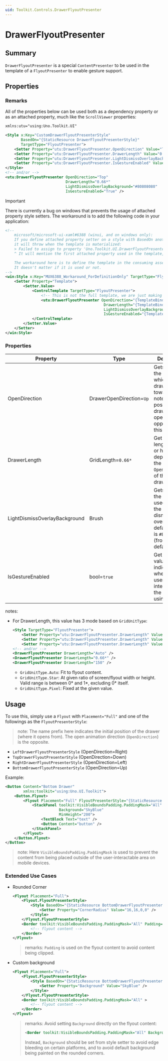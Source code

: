 ```yaml
---
uid: Toolkit.Controls.DrawerFlyoutPresenter
---
```

# DrawerFlyoutPresenter
## Summary
`DrawerFlyoutPresenter` is a special `ContentPresenter` to be used in the template of a `FlyoutPresenter` to enable gesture support.

## Properties
### Remarks
All of the properties below can be used both as a dependency property or as an attached property, much like the `ScrollViewer` properties:
```xml
xmlns:utu="using:Uno.Toolkit.UI"

<Style x:Key="CustomDrawerFlyoutPresenterStyle"
       BasedOn="{StaticResource DrawerFlyoutPresenterStyle}"
       TargetType="FlyoutPresenter">
    <Setter Property="utu:DrawerFlyoutPresenter.OpenDirection" Value="Top" />
    <Setter Property="utu:DrawerFlyoutPresenter.DrawerLength" Value="0.66*" />
    <Setter Property="utu:DrawerFlyoutPresenter.LightDismissOverlayBackground" Value="#80808080" />
    <Setter Property="utu:DrawerFlyoutPresenter.IsGestureEnabled" Value="True" />
</Style>
<!-- and/or -->
<utu:DrawerFlyoutPresenter OpenDirection="Top"
                           DrawerLength="0.66*"
                           LightDismissOverlayBackground="#80808080"
                           IsGestureEnabled="True" />
```

> [!IMPORTANT]
> There is currently a bug on windows that prevents the usage of attached property style setters. The workaround is to add the following code in your application:

```xml
<!--
    microsoft/microsoft-ui-xaml#6388 (winui, and on windows only):
    If you define attached property setter on a style with BasedOn another style with Template defined from a separate class library
    it will throw when the template is materialized:
    > Failed to assign to property 'Uno.Toolkit.UI.DrawerFlyoutPresenter.OpenDirection'.
    ^ It will mention the first attached property used in the template, regardless of which attached property setter that triggered it.

    The workaround here is to define the template in the consuming assembly again.
    It doesn't matter if it is used or not.
-->
<win:Style x:Key="MUX6388_Workaround_ForDefinitionOnly" TargetType="FlyoutPresenter">
    <Setter Property="Template">
        <Setter.Value>
            <ControlTemplate TargetType="FlyoutPresenter">
                <!-- This is not the full template, we are just making explicit reference to these definitions below -->
                <utu:DrawerFlyoutPresenter OpenDirection="{TemplateBinding utu:DrawerFlyoutPresenter.OpenDirection}"
                                            DrawerLength="{TemplateBinding utu:DrawerFlyoutPresenter.DrawerLength}"
                                            LightDismissOverlayBackground="{TemplateBinding utu:DrawerFlyoutPresenter.LightDismissOverlayBackground}"
                                            IsGestureEnabled="{TemplateBinding utu:DrawerFlyoutPresenter.IsGestureEnabled}" />
            </ControlTemplate>
        </Setter.Value>
    </Setter>
</win:Style>
```

### Properties
Property|Type|Description
-|-|-
OpenDirection|DrawerOpenDirection=`Up`|Gets or sets the direction in which the drawer opens toward.<br/>note: The position of drawer when opened is the opposite of this value.
DrawerLength|GridLength=`0.66*`|Get or sets the length (width or height depending on the `OpenDirection`) of the drawer.\*
LightDismissOverlayBackground|Brush|Gets or sets the brush used to paint the light dismiss overlay. The default value is `#80808080` (from the default style).
IsGestureEnabled|bool=`true`|Get or sets a value that indicates whether the user can interact with the control using gesture.

notes:
- For DrawerLength, this value has 3 mode based on `GridUnitType`:
    ```xml
    <Style TargetType="FlyoutPresenter">
        <Setter Property="utu:DrawerFlyoutPresenter.DrawerLength" Value="Auto" />
        <Setter Property="utu:DrawerFlyoutPresenter.DrawerLength" Value="0.66*" />
        <Setter Property="utu:DrawerFlyoutPresenter.DrawerLength" Value="150" />
    <!-- and/or -->
    <DrawerFlyoutPresenter DrawerLength="Auto" />
    <DrawerFlyoutPresenter DrawerLength="0.66*" />
    <DrawerFlyoutPresenter DrawerLength="150" />
    ```
    - `GridUnitType.Auto`: Fit to flyout content.
    - `GridUnitType.Star`: At given ratio of screen/flyout width or height. Valid range is between 0* and 1*, excluding 0* itself.
    - `GridUnitType.Pixel`: Fixed at the given value.

## Usage
To use this, simply use a `Flyout` with `Placement="Full"` and one of the followings as the `FlyoutPresenterStyle`:
> note: The name prefix here indicates the initial position of the drawer (where it opens from). The open animation direction (`OpenDirection`) is the opposite.
- `LeftDrawerFlyoutPresenterStyle` (OpenDirection=Right)
- `TopDrawerFlyoutPresenterStyle` (OpenDirection=Down)
- `RightDrawerFlyoutPresenterStyle` (OpenDirection=Left)
- `BottomDrawerFlyoutPresenterStyle` (OpenDirection=Up)

Example:
```xml
<Button Content="Bottom Drawer"
        xmlns:toolkit="using:Uno.UI.Toolkit">
    <Button.Flyout>
        <Flyout Placement="Full" FlyoutPresenterStyle="{StaticResource BottomDrawerFlyoutPresenterStyle}">
            <StackPanel toolkit:VisibleBoundsPadding.PaddingMask="All"
                        Background="SkyBlue"
                        MinHeight="200">
                <TextBlock Text="text" />
                <Button Content="button" />
            </StackPanel>
        </Flyout>
    </Button.Flyout>
</Button>
```
> note: Here `VisibleBoundsPadding.PaddingMask` is used to prevent the content from being placed outside of the user-interactable area on mobile devices.

### Extended Use Cases
- Rounded Corner
    ```xml
    <Flyout Placement="Full">
        <Flyout.FlyoutPresenterStyle>
            <Style BasedOn="{StaticResource BottomDrawerFlyoutPresenterStyle}" TargetType="FlyoutPresenter">
                <Setter Property="CornerRadius" Value="16,16,0,0" />
            </Style>
        </Flyout.FlyoutPresenterStyle>
        <Border toolkit:VisibleBoundsPadding.PaddingMask="All" Padding="16,16,0,0">
            <!-- flyout content -->
        </Border>
    </Flyout>
    ```
    > remarks: `Padding` is used on the flyout content to avoid content being clipped.
- Custom background
    ```xml
    <Flyout Placement="Full">
        <Flyout.FlyoutPresenterStyle>
            <Style BasedOn="{StaticResource BottomDrawerFlyoutPresenterStyle}" TargetType="FlyoutPresenter">
                <Setter Property="Background" Value="SkyBlue" />
            </Style>
        </Flyout.FlyoutPresenterStyle>
        <Border toolkit:VisibleBoundsPadding.PaddingMask="All" >
            <!-- flyout content -->
        </Border>
    </Flyout>
    ```
    > remarks: Avoid setting `Background` directly on the flyout content:
    > ```xml
    > <Border toolkit:VisibleBoundsPadding.PaddingMask="All" Background="SkyBlue">
    > ```
    > Instead, `Background` should be set from style setter to avoid edge bleeding on certain platforms, and to avoid default background being painted on the rounded corners.
